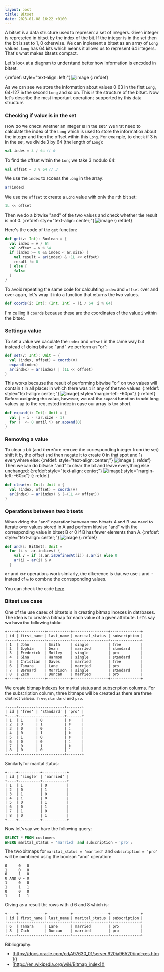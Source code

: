 ```yaml
---
layout: post
title: Bitset
date: 2023-01-08 16:22 +0100
---
```


A bitset is a data structure used to represent a set of integers.
Given integer is represeted in bitset by the index of the bit.
If the integer is in the set then the bit is set to 1, 0 otherwise.
We can inplement a bitset as an array of `Long` values.
`Long` has 64 bits which means it allows us to represent 64 integers.
That's what makes bitsets compact.

Let's look at a diagram to understand better how information is encoded in bitset.

{:refdef: style="text-align: left;"}
![image](/assets/2023-01-08-implementing-bitset-in-scala/text34160.svg)
{: refdef}

As we can see we store the information about values 0-63 in the first `Long`,
64-127 in the second `Long` and so on.
This is the structure of the bitset.
Now let's describe the most important operations supported by this
data structure.

### Checking if value is in the set
How do we check whether an integer is in the set?
We first need to calculate the index of the `Long` which is used
to store the information about the integer and then the offset within this `Long`.
For example, to check if 3 is in the set, we divide 3 by 64 (the length of `Long`):
```scala
val index = 3 / 64 // 0
```
To find the offset within the `Long` we take 3 modulo 64:
```scala
val offset = 3 % 64 // 3
```
We use the `index` to access the `Long` in the array:
```scala
ar(index)
```
We use the `offset` to create a `Long` value with only the nth bit set:
```scala
1L << offset
```
Then we do a bitwise "and" of the two values and check whether the result is not 0.
{:refdef: style="text-align: center;"}
![image](/assets/2023-01-08-implementing-bitset-in-scala/text34161.svg)
{: refdef}

Here's the code of the `get` function:
```scala
def get(v: Int): Boolean = {
  val index = v / 64
  val offset = v % 64
  if (index >= 0 && index < ar.size) {
    val result = ar(index) & (1L << offset)
    result != 0
  } else {
    false
  }
}
```
To avoid repeating the same code for calculating `index` and `offset`
over and over again, let's wrap it into a function that returns the two values.
```scala
def coords(i: Int): (Int, Int) = (i / 64, i % 64)
```
I'm calling it `coords` because these are the coordinates of the value `i` within the bitset.

### Setting a value
To set a value we calculate the `index` and `offset` in the same way
but instead of doing bitwise "and" we perform an "or":
```scala
def set(v: Int): Unit = {
  val (index, offset) = coords(v)
  expand(index)
  ar(index) = ar(index) | (1L << offset)
}
```
This works because the result of performing bitwise "or" on two values
will contain `1` in all places in which there was `1` in any of the two values.
{:refdef: style="text-align: center;"}
![image](/assets/2023-01-08-implementing-bitset-in-scala/text38036.svg){:style="margin-left: -60px"}
{: refdef}
Before assigning the value, however, we call the `expand` function to add long
values up to the requested index in case our array is too short.
```scala
def expand(i: Int): Unit = {
  val j = i - (ar.size - 1)
  for (_ <- 0 until j) ar.append(0)
}
```

### Removing a value
To clear a bit (and therefore remove the corresponding integer from the set) shift it by the offset and then negate it to create
0 in that spot and 1s everywhere else:
{:refdef: style="text-align: center;"}
![image](/assets/2023-01-08-implementing-bitset-in-scala/text34162.svg)
{: refdef}
Then we can do bitwise "and" to clear the bit and leave everything else unchanged:
{:refdef: style="text-align: center;"}
![image](/assets/2023-01-08-implementing-bitset-in-scala/text38037.svg){:style="margin-left: -60px"}
{: refdef}
```scala
def clear(v: Int): Unit = {
  val (index, offset) = coords(v)
  ar(index) = ar(index) & (~(1L << offset))
}
```

### Operations between two bitsets

When doing the "and" operation between two bitsets A and B we need to
iterate over values stored in A and perform bitwise "and" with
the corresponding value in bitset B or 0 if B has fewer elements than A.
{:refdef: style="text-align: center;"}
![image](/assets/2023-01-08-implementing-bitset-in-scala/text38038.svg)
{: refdef}
```scala
def and(s: BitSet): Unit =
  for (i <- ar.indices) {
    val v = if (s.ar.isDefinedAt(i)) s.ar(i) else 0
    ar(i) = ar(i) & v
  }
```
`or` and `xor` operations work similarly, the difference is that we use `|` and `^` instead of `&` to combine the corresponding values.

You can check the code [here](https://github.com/jcz2/bitset)

### Bitset use case
One of the use cases of bitsets is in creating bitmap indexes in databases.
The idea is to create a bitmap for each value of a given attribute.
Let's say we have the following table:
```
+----+------------+-----------+----------------+--------------+
| id | first_name | last_name | marital_status | subscription |
+----+------------+-----------+----------------+--------------+
| 1  | John       | Smith     | single         | free         |
| 2  | Sophia     | Dean      | married        | standard     |
| 3  | Frederick  | Motley    | single         | pro          |
| 4  | Gina       | Harmon    | single         | standard     |
| 5  | Christian  | Daves     | married        | free         |
| 6  | Tamara     | Lane      | married        | pro          |
| 7  | Bernard    | Morrison  | single         | standard     |
| 8  | Zach       | Duncan    | married        | pro          |
+----+------------+-----------+----------------+--------------+
```
We create bitmap indexes for marital status and subscription columns.
For the subscription column, three bitmaps will be created as there are three
distinct values: `free`, `standard` and `pro`:
```
+----+--------+------------+-------+
| id | 'free' | 'standard' | 'pro' |
+----+---------------------+-------+
| 1  | 1      | 0          | 0     |
| 2  | 0      | 1          | 0     |
| 3  | 0      | 0          | 1     |
| 4  | 0      | 1          | 0     |
| 5  | 1      | 0          | 0     |
| 6  | 0      | 0          | 1     |
| 7  | 0      | 1          | 0     |
| 8  | 0      | 0          | 1     |
+----+--------+------------+-------+
```
Similarly for marital status:
```
+----+----------+-----------+
| id | 'single' | 'married' |
+----+----------+-----------+
| 1  | 1        | 0         |
| 2  | 0        | 1         |
| 3  | 1        | 0         |
| 4  | 1        | 0         |
| 5  | 0        | 1         |
| 6  | 0        | 1         |
| 7  | 1        | 0         |
| 8  | 0        | 1         |
+----+----------+-----------+
```
Now let's say we have the following query:
```sql
SELECT * FROM customers
WHERE marital_status = 'married' and subscription = 'pro';
```
The two bitmaps for `marital_status = 'married'` and `subscription = 'pro'`
will be combined using the boolean "and" operation:
```
0     0   0
1     0   0
0     1   0
0 AND 0 = 0
1     0   0
1     1   1
0     0   0
1     1   1
```
Giving as a result the rows with id 6 and 8 which is:
```
+----+------------+-----------+----------------+--------------+
| id | first_name | last_name | marital_status | subscription |
+----+------------+-----------+----------------+--------------+
| 6  | Tamara     | Lane      | married        | pro          |
| 8  | Zach       | Duncan    | married        | pro          |
+----+------------+-----------+----------------+--------------+
```

Bibliography:
- [https://docs.oracle.com/cd/A97630_01/server.920/a96520/indexes.htm]()
- [https://en.wikipedia.org/wiki/Bitmap_index]()